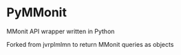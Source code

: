 # PyMMonit
MMonit API wrapper written in Python

Forked from jvrplmlmn to return MMonit queries as objects
